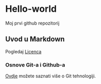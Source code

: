 # Hello-world
Moj prvi github repozitorij
## Uvod u Markdown
Pogledaj [Licenca](LICENSE)

### Osnove Git-a i Github-a
[Ovdje](https://merlin.srce.hr) možete saznati više o Git tehnologiji.
